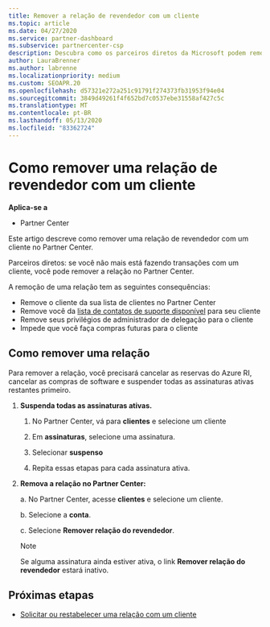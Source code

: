 ```yaml
---
title: Remover a relação de revendedor com um cliente
ms.topic: article
ms.date: 04/27/2020
ms.service: partner-dashboard
ms.subservice: partnercenter-csp
description: Descubra como os parceiros diretos da Microsoft podem remover clientes de suas listas, remover privilégios de administrador delegados e parar de dar suporte ou comprar um cliente.
author: LauraBrenner
ms.author: labrenne
ms.localizationpriority: medium
ms.custom: SEOAPR.20
ms.openlocfilehash: d57321e272a251c91791f274373fb31953f94e04
ms.sourcegitcommit: 3849d49261f4f652bd7c0537ebe31558af427c5c
ms.translationtype: MT
ms.contentlocale: pt-BR
ms.lasthandoff: 05/13/2020
ms.locfileid: "83362724"
---
```

# <a name="how-to-remove-a-reseller-relationship-with-a-customer"></a>Como remover uma relação de revendedor com um cliente

**Aplica-se a**

- Partner Center

Este artigo descreve como remover uma relação de revendedor com um cliente no Partner Center.

Parceiros diretos: se você não mais está fazendo transações com um cliente, você pode remover a relação no Partner Center.

A remoção de uma relação tem as seguintes consequências:

- Remove o cliente da sua lista de clientes no Partner Center
- Remove você da [lista de contatos de suporte disponível](assign-support-contacts.md) para seu cliente
- Remove seus privilégios de administrador de delegação para o cliente
- Impede que você faça compras futuras para o cliente

## <a name="how-to-remove-a-relationship"></a>Como remover uma relação

Para remover a relação, você precisará cancelar as reservas do Azure RI, cancelar as compras de software e suspender todas as assinaturas ativas restantes primeiro.

1. **Suspenda todas as assinaturas ativas.**

   1. No Partner Center, vá para **clientes** e selecione um cliente

   2. Em **assinaturas**, selecione uma assinatura.

   3. Selecionar **suspenso**

   4. Repita essas etapas para cada assinatura ativa.

2. **Remova a relação no Partner Center:**

   a. No Partner Center, acesse **clientes** e selecione um cliente.

   b. Selecione a **conta**.

   c. Selecione **Remover relação do revendedor**.

   > [!NOTE]
   > Se alguma assinatura ainda estiver ativa, o link **Remover relação do revendedor** estará inativo.

## <a name="next-steps"></a>Próximas etapas

- [Solicitar ou restabelecer uma relação com um cliente](request-a-relationship-with-a-customer.md)
